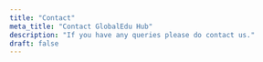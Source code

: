 ```yaml
---
title: "Contact"
meta_title: "Contact GlobalEdu Hub"
description: "If you have any queries please do contact us."
draft: false
---
```

